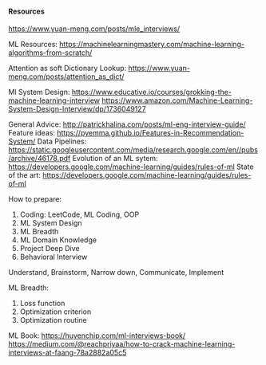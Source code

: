 #### Resources
https://www.yuan-meng.com/posts/mle_interviews/

ML Resources:
https://machinelearningmastery.com/machine-learning-algorithms-from-scratch/

Attention as soft Dictionary Lookup:
https://www.yuan-meng.com/posts/attention_as_dict/

Ml System Design:
https://www.educative.io/courses/grokking-the-machine-learning-interview
https://www.amazon.com/Machine-Learning-System-Design-Interview/dp/1736049127


General Advice: http://patrickhalina.com/posts/ml-eng-interview-guide/
Feature ideas: https://pyemma.github.io/Features-in-Recommendation-System/
Data Pipelines: https://static.googleusercontent.com/media/research.google.com/en//pubs/archive/46178.pdf
Evolution of an ML sytem: https://developers.google.com/machine-learning/guides/rules-of-ml
State of the art: https://developers.google.com/machine-learning/guides/rules-of-ml


How to prepare:
1) Coding: LeetCode, ML Coding, OOP
2) ML System Design
3) ML Breadth
4) ML Domain Knowledge
5) Project Deep Dive
6) Behavioral Interview


Understand, Brainstorm, Narrow down, Communicate, Implement

ML Breadth:
1) Loss function
2) Optimization criterion
3) Optimization routine

ML Book:
https://huyenchip.com/ml-interviews-book/
https://medium.com/@reachpriyaa/how-to-crack-machine-learning-interviews-at-faang-78a2882a05c5

